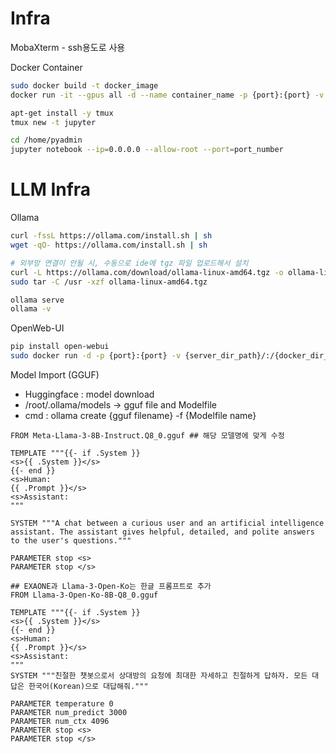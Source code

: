 # Infra

MobaXterm - ssh용도로 사용

Docker Container
```bash
sudo docker build -t docker_image
docker run -it --gpus all -d --name container_name -p {port}:{port} -v {server_dir_path}:{docker_dir_path} docker_image

apt-get install -y tmux
tmux new -t jupyter

cd /home/pyadmin
jupyter notebook --ip=0.0.0.0 --allow-root --port=port_number
```

# LLM Infra
Ollama
```bash
curl -fssL https://ollama.com/install.sh | sh
wget -qO- https://ollama.com/install.sh | sh

# 외부망 연결이 안될 시, 수동으로 ide에 tgz 파일 업로드해서 설치
curl -L https://ollama.com/download/ollama-linux-amd64.tgz -o ollama-linux-amd64.tgz
sudo tar -C /usr -xzf ollama-linux-amd64.tgz

ollama serve
ollama -v
```

OpenWeb-UI
```bash
pip install open-webui
sudo docker run -d -p {port}:{port} -v {server_dir_path}/:/{docker_dir_path} -e OLLAMA_BASE_URL={ollama_ip:port} -e NO_PROXY={options} --restart always --name open_webui open_webui
```

Model Import (GGUF)
- Huggingface : model download
- /root/.ollama/models -> gguf file and Modelfile
- cmd : ollama create {gguf filename} -f {Modelfile name}
```vim
FROM Meta-Llama-3-8B-Instruct.Q8_0.gguf ## 해당 모델명에 맞게 수정
  
TEMPLATE """{{- if .System }}
<s>{{ .System }}</s>
{{- end }}
<s>Human:
{{ .Prompt }}</s>
<s>Assistant:
"""

SYSTEM """A chat between a curious user and an artificial intelligence assistant. The assistant gives helpful, detailed, and polite answers to the user's questions."""

PARAMETER stop <s>
PARAMETER stop </s>

## EXAONE과 Llama-3-Open-Ko는 한글 프롬프트로 추가
FROM Llama-3-Open-Ko-8B-Q8_0.gguf

TEMPLATE """{{- if .System }}
<s>{{ .System }}</s>
{{- end }}
<s>Human:
{{ .Prompt }}</s>
<s>Assistant:
"""
SYSTEM """친절한 챗봇으로서 상대방의 요청에 최대한 자세하고 친절하게 답하자. 모든 대답은 한국어(Korean)으로 대답해줘."""

PARAMETER temperature 0
PARAMETER num_predict 3000
PARAMETER num_ctx 4096
PARAMETER stop <s>
PARAMETER stop </s>
```
```
